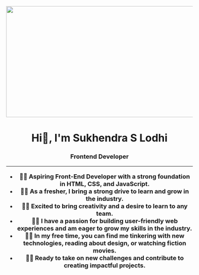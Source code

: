 

<!-- ![MasterHead](https://images.unsplash.com/photo-1504805572947-34fad45aed93?ixlib=rb-4.0.3&ixid=MnwxMjA3fDB8MHxwaG90by1wYWdlfHx8fGVufDB8fHx8&auto=format&fit=crop&w=870&q=80) -->
<img src="https://images.unsplash.com/photo-1504805572947-34fad45aed93?ixlib=rb-4.0.3&ixid=MnwxMjA3fDB8MHxwaG90by1wYWdlfHx8fGVufDB8fHx8&auto=format&fit=crop&w=870&q=80" width="1000" height="300">
 
<h1 align="center">Hi👋, I'm Sukhendra S Lodhi</h1>
<h3 align="center">Frontend Developer</h>

-----------------------------------------------------------------------------------------------------------------------------------------------------------

<ul>
  <li>🧑‍💻 Aspiring Front-End Developer with a strong foundation in HTML, CSS, and JavaScript.</li>
  <li>🧑‍💻 As a fresher, I bring a strong drive to learn and grow in the industry.</li>
  <li>🧑‍💻 Excited to bring creativity and a desire to learn to any team.</li>
  <li>🧑‍💻 I have a passion for building user-friendly web experiences and am eager to grow my skills in the industry.</li>
  <li>🧑‍💻 In my free time, you can find me tinkering with new technologies, reading about design, or watching fiction movies.</li>
  <li>🧑‍💻 Ready to take on new challenges and contribute to creating impactful projects.</li>
</ul>
